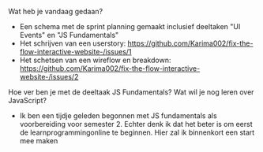 Wat heb je vandaag gedaan? 
- Een schema met de sprint planning gemaakt inclusief deeltaken "UI Events" en "JS Fundamentals"
- Het schrijven van een userstory: https://github.com/Karima002/fix-the-flow-interactive-website-/issues/1
- Het schetsen van een wireflow en breakdown: https://github.com/Karima002/fix-the-flow-interactive-website-/issues/2

Hoe ver ben je met de deeltaak JS Fundamentals? Wat wil je nog leren over JavaScript?
- Ik ben een tijdje geleden begonnen met JS fundamentals als voorbereiding voor semester 2. Echter denk ik dat het beter is om eerst de learnprogrammingonline te beginnen. Hier zal ik binnenkort een start mee maken